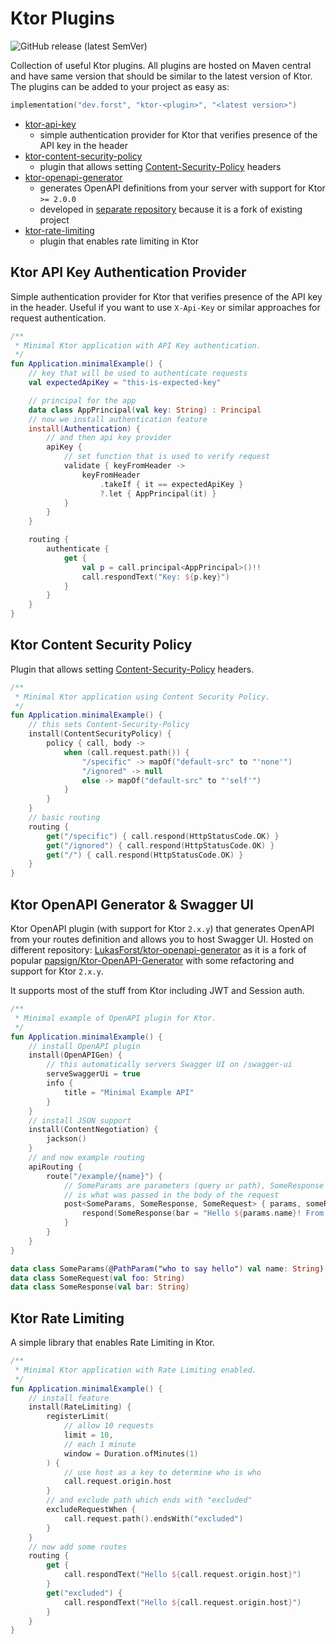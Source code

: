 # Ktor Plugins

![GitHub release (latest SemVer)](https://img.shields.io/github/v/release/LukasForst/ktor-plugins?style=flat-square)

Collection of useful Ktor plugins. All plugins are hosted on Maven central and have same version that should be similar
to the latest version of Ktor. The plugins can be added to your project as easy as:

```kotlin
implementation("dev.forst", "ktor-<plugin>", "<latest version>")
```

* [ktor-api-key](ktor-api-key)
    * simple authentication provider for Ktor that verifies presence of the API key in the header
* [ktor-content-security-policy](ktor-content-security-policy)
    * plugin that allows setting [Content-Security-Policy](https://developer.mozilla.org/en-US/docs/Web/HTTP/CSP)
      headers
* [ktor-openapi-generator](https://github.com/LukasForst/ktor-openapi-generator/)
    * generates OpenAPI definitions from your server with support for Ktor `>= 2.0.0`
    * developed in [separate repository](https://github.com/LukasForst/ktor-openapi-generator/) because it is a fork of
      existing project
* [ktor-rate-limiting](ktor-rate-limiting)
    * plugin that enables rate limiting in Ktor

## Ktor API Key Authentication Provider

Simple authentication provider for Ktor that verifies presence of the API key in the header. Useful if you want to
use `X-Api-Key` or similar approaches for request authentication.

```kotlin
/**
 * Minimal Ktor application with API Key authentication.
 */
fun Application.minimalExample() {
    // key that will be used to authenticate requests
    val expectedApiKey = "this-is-expected-key"

    // principal for the app
    data class AppPrincipal(val key: String) : Principal
    // now we install authentication feature
    install(Authentication) {
        // and then api key provider
        apiKey {
            // set function that is used to verify request
            validate { keyFromHeader ->
                keyFromHeader
                    .takeIf { it == expectedApiKey }
                    ?.let { AppPrincipal(it) }
            }
        }
    }

    routing {
        authenticate {
            get {
                val p = call.principal<AppPrincipal>()!!
                call.respondText("Key: ${p.key}")
            }
        }
    }
}
```

## Ktor Content Security Policy

Plugin that allows setting [Content-Security-Policy](https://developer.mozilla.org/en-US/docs/Web/HTTP/CSP) headers.

```kotlin
/**
 * Minimal Ktor application using Content Security Policy.
 */
fun Application.minimalExample() {
    // this sets Content-Security-Policy
    install(ContentSecurityPolicy) {
        policy { call, body ->
            when (call.request.path()) {
                "/specific" -> mapOf("default-src" to "'none'")
                "/ignored" -> null
                else -> mapOf("default-src" to "'self'")
            }
        }
    }
    // basic routing
    routing {
        get("/specific") { call.respond(HttpStatusCode.OK) }
        get("/ignored") { call.respond(HttpStatusCode.OK) }
        get("/") { call.respond(HttpStatusCode.OK) }
    }
}
```

## Ktor OpenAPI Generator & Swagger UI

Ktor OpenAPI plugin (with support for Ktor `2.x.y`) that generates OpenAPI from your routes definition and allows you to
host Swagger UI. Hosted on different
repository: [LukasForst/ktor-openapi-generator](https://github.com/LukasForst/ktor-openapi-generator/) as it is a fork
of popular [papsign/Ktor-OpenAPI-Generator](https://github.com/papsign/Ktor-OpenAPI-Generator) with some refactoring and
support for Ktor `2.x.y`.

It supports most of the stuff from Ktor including JWT and Session auth.

```kotlin
/**
 * Minimal example of OpenAPI plugin for Ktor.
 */
fun Application.minimalExample() {
    // install OpenAPI plugin
    install(OpenAPIGen) {
        // this automatically servers Swagger UI on /swagger-ui
        serveSwaggerUi = true
        info {
            title = "Minimal Example API"
        }
    }
    // install JSON support
    install(ContentNegotiation) {
        jackson()
    }
    // and now example routing
    apiRouting {
        route("/example/{name}") {
            // SomeParams are parameters (query or path), SomeResponse is what the backend returns and SomeRequest
            // is what was passed in the body of the request
            post<SomeParams, SomeResponse, SomeRequest> { params, someRequest ->
                respond(SomeResponse(bar = "Hello ${params.name}! From body: ${someRequest.foo}."))
            }
        }
    }
}

data class SomeParams(@PathParam("who to say hello") val name: String)
data class SomeRequest(val foo: String)
data class SomeResponse(val bar: String)
```

## Ktor Rate Limiting

A simple library that enables Rate Limiting in Ktor.

```kotlin
/**
 * Minimal Ktor application with Rate Limiting enabled.
 */
fun Application.minimalExample() {
    // install feature
    install(RateLimiting) {
        registerLimit(
            // allow 10 requests
            limit = 10,
            // each 1 minute
            window = Duration.ofMinutes(1)
        ) {
            // use host as a key to determine who is who
            call.request.origin.host
        }
        // and exclude path which ends with "excluded"
        excludeRequestWhen {
            call.request.path().endsWith("excluded")
        }
    }
    // now add some routes
    routing {
        get {
            call.respondText("Hello ${call.request.origin.host}")
        }
        get("excluded") {
            call.respondText("Hello ${call.request.origin.host}")
        }
    }
}
```
